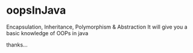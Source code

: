 # oopsInJava
Encapsulation, Inheritance, Polymorphism & Abstraction
It will give you a basic knowledge of OOPs in java

thanks...
